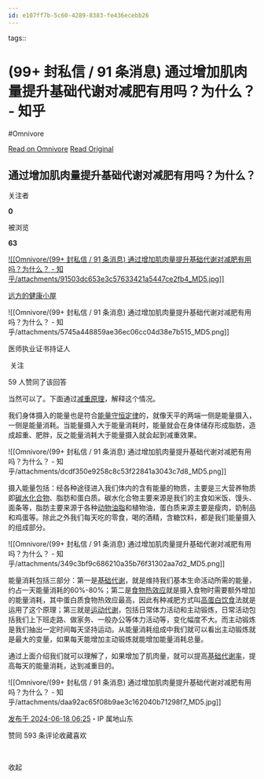 ```yaml
---
id: e107ff7b-5c60-4289-8383-fe436ecebb26
---
```



tags:: 

# (99+ 封私信 / 91 条消息) 通过增加肌肉量提升基础代谢对减肥有用吗？为什么？ - 知乎
#Omnivore

[Read on Omnivore](https://omnivore.app/me/99-91-1907cb9b606)
[Read Original](https://www.zhihu.com/question/657154213/answer/3533805639)

## 通过增加肌肉量提升基础代谢对减肥有用吗？为什么？

关注者

**0**

被浏览

**63**

[![[Omnivore/(99+ 封私信 / 91 条消息) 通过增加肌肉量提升基础代谢对减肥有用吗？为什么？ - 知乎/attachments/91503dc653e3c57633421a5447ce2fb4_MD5.jpg]]](https://www.zhihu.com/people/45-36-95-19-37)

[远方的健康小屋](https://www.zhihu.com/people/45-36-95-19-37)

[​](https://www.zhihu.com/question/48510028)​![[Omnivore/(99+ 封私信 / 91 条消息) 通过增加肌肉量提升基础代谢对减肥有用吗？为什么？ - 知乎/attachments/5745a448859ae36ec06cc04d38e7b515_MD5.png]]

医师执业证书持证人

​ 关注

59 人赞同了该回答

当然可以了。下面通过[减重原理](https://www.zhihu.com/search?q=%E5%87%8F%E9%87%8D%E5%8E%9F%E7%90%86&search%5Fsource=Entity&hybrid%5Fsearch%5Fsource=Entity&hybrid%5Fsearch%5Fextra=%7B%22sourceType%22%3A%22answer%22%2C%22sourceId%22%3A3533805639%7D)，解释这个情况。

我们身体摄入的能量也是符合[能量守恒定律](https://www.zhihu.com/search?q=%E8%83%BD%E9%87%8F%E5%AE%88%E6%81%92%E5%AE%9A%E5%BE%8B&search%5Fsource=Entity&hybrid%5Fsearch%5Fsource=Entity&hybrid%5Fsearch%5Fextra=%7B%22sourceType%22%3A%22answer%22%2C%22sourceId%22%3A3533805639%7D)的，就像天平的两端一侧是能量摄入，一侧是能量消耗。当能量摄入大于能量消耗时，能量就会在身体储存形成脂肪，造成超重、肥胖，反之能量消耗大于能量摄入就会起到减重效果。

![[Omnivore/(99+ 封私信 / 91 条消息) 通过增加肌肉量提升基础代谢对减肥有用吗？为什么？ - 知乎/attachments/dcdf350e9258c8c53f22841a3043c7d8_MD5.png]]

摄入能量包括：经各种途径进入我们体内的含有能量的物质，主要是三大营养物质即[碳水化合物](https://www.zhihu.com/search?q=%E7%A2%B3%E6%B0%B4%E5%8C%96%E5%90%88%E7%89%A9&search%5Fsource=Entity&hybrid%5Fsearch%5Fsource=Entity&hybrid%5Fsearch%5Fextra=%7B%22sourceType%22%3A%22answer%22%2C%22sourceId%22%3A3533805639%7D)、脂肪和蛋白质。碳水化合物主要来源是我们的主食如米饭、馒头、面条等，脂肪主要来源于各种[动物油脂](https://www.zhihu.com/search?q=%E5%8A%A8%E7%89%A9%E6%B2%B9%E8%84%82&search%5Fsource=Entity&hybrid%5Fsearch%5Fsource=Entity&hybrid%5Fsearch%5Fextra=%7B%22sourceType%22%3A%22answer%22%2C%22sourceId%22%3A3533805639%7D)和植物油，蛋白质来源主要是瘦肉，奶制品和鸡蛋等。除此之外我们每天吃的零食，喝的酒精，含糖饮料，都是我们能量摄入的组成部分。

![[Omnivore/(99+ 封私信 / 91 条消息) 通过增加肌肉量提升基础代谢对减肥有用吗？为什么？ - 知乎/attachments/349c3bf9c686210a35b76f31302aa7d2_MD5.png]]

能量消耗包括三部分：第一是[基础代谢](https://www.zhihu.com/search?q=%E5%9F%BA%E7%A1%80%E4%BB%A3%E8%B0%A2&search%5Fsource=Entity&hybrid%5Fsearch%5Fsource=Entity&hybrid%5Fsearch%5Fextra=%7B%22sourceType%22%3A%22answer%22%2C%22sourceId%22%3A3533805639%7D)，就是维持我们基本生命活动所需的能量，约占一天能量消耗的60%-80%；第二是[食物热效应](https://www.zhihu.com/search?q=%E9%A3%9F%E7%89%A9%E7%83%AD%E6%95%88%E5%BA%94&search%5Fsource=Entity&hybrid%5Fsearch%5Fsource=Entity&hybrid%5Fsearch%5Fextra=%7B%22sourceType%22%3A%22answer%22%2C%22sourceId%22%3A3533805639%7D)就是摄入食物时需要额外增加的能量消耗，其中蛋白质食物热效应最高，因此有种减肥方式叫[高蛋白饮食](https://www.zhihu.com/search?q=%E9%AB%98%E8%9B%8B%E7%99%BD%E9%A5%AE%E9%A3%9F&search%5Fsource=Entity&hybrid%5Fsearch%5Fsource=Entity&hybrid%5Fsearch%5Fextra=%7B%22sourceType%22%3A%22answer%22%2C%22sourceId%22%3A3533805639%7D)法就是运用了这个原理；第三就是[运动代谢](https://www.zhihu.com/search?q=%E8%BF%90%E5%8A%A8%E4%BB%A3%E8%B0%A2&search%5Fsource=Entity&hybrid%5Fsearch%5Fsource=Entity&hybrid%5Fsearch%5Fextra=%7B%22sourceType%22%3A%22answer%22%2C%22sourceId%22%3A3533805639%7D)，包括日常体力活动和主动锻炼，日常活动包括我们上下班走路、做家务、一般办公等体力活动等，变化幅度不大。而主动锻炼是我们抽出一定时间每天坚持运动。从能量消耗组成中我们就可以看出主动锻炼就是最大的变量，如果每天能增加主动锻炼就能增加能量消耗总量。

通过上面介绍我们就可以理解了，如果增加了肌肉量，就可以提高[基础代谢率](https://www.zhihu.com/search?q=%E5%9F%BA%E7%A1%80%E4%BB%A3%E8%B0%A2%E7%8E%87&search%5Fsource=Entity&hybrid%5Fsearch%5Fsource=Entity&hybrid%5Fsearch%5Fextra=%7B%22sourceType%22%3A%22answer%22%2C%22sourceId%22%3A3533805639%7D)，提高每天的能量消耗，达到减重目的。

![[Omnivore/(99+ 封私信 / 91 条消息) 通过增加肌肉量提升基础代谢对减肥有用吗？为什么？ - 知乎/attachments/daa92ac65f08b9ae3c162040b71298f7_MD5.jpg]]

[发布于 2024-06-18 06:25](https://www.zhihu.com/question/657154213/answer/3533805639)・IP 属地山东

​赞同 59​​3 条评论​收藏​喜欢

​

收起​


